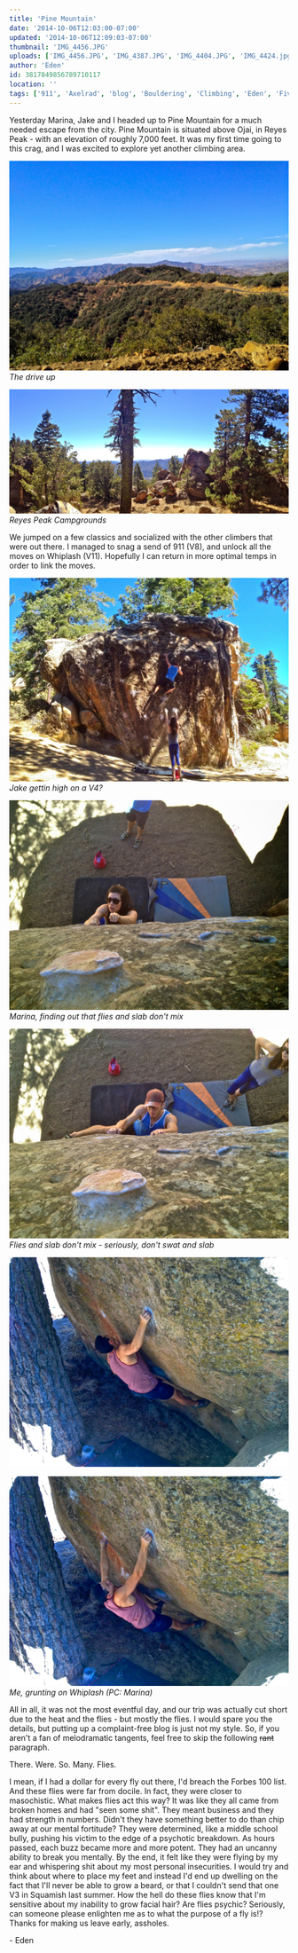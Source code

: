 ```yaml
---
title: 'Pine Mountain'
date: '2014-10-06T12:03:00-07:00'
updated: '2014-10-06T12:09:03-07:00'
thumbnail: 'IMG_4456.JPG'
uploads: ['IMG_4456.JPG', 'IMG_4387.JPG', 'IMG_4404.JPG', 'IMG_4424.jpg', 'IMG_4429.jpg', 'IMG_4459.JPG', 'IMG_4460.JPG']
author: 'Eden'
id: 3817849856789710117
location: ''
tags: ['911', 'Axelrad', 'blog', 'Bouldering', 'Climbing', 'Eden', 'Five Ten', 'Itai', 'Mountain', 'Pine', 'sandstone', 'whiplash']
---
```

Yesterday Marina, Jake and I headed up to Pine Mountain for a much needed escape from the city. Pine Mountain is situated above Ojai, in Reyes Peak - with an elevation of roughly 7,000 feet. It was my first time going to this crag, and I was excited to explore yet another climbing area.

![The drive up](uploads/IMG_4456.JPG)*The drive up*

![Reyes Peak Campgrounds](uploads/IMG_4387.JPG)*Reyes Peak Campgrounds*

We jumped on a few classics and socialized with the other climbers that were out there. I managed to snag a send of 911 (V8), and unlock all the moves on Whiplash (V11). Hopefully I can return in more optimal temps in order to link the moves.

![Jake gettin high on a V4?](uploads/IMG_4404.JPG)*Jake gettin high on a V4?*

![Marina, finding out that flies and slab don't mix](uploads/IMG_4424.jpg)*Marina, finding out that flies and slab don't mix*

![Flies and slab don't mix - seriously, don't swat and slab](uploads/IMG_4429.jpg)*Flies and slab don't mix - seriously, don't swat and slab*

![image alt](uploads/IMG_4459.JPG)

![Me, grunting on Whiplash (PC: Marina)](uploads/IMG_4460.JPG)*Me, grunting on Whiplash (PC: Marina)*

All in all, it was not the most eventful day, and our trip was actually cut short due to the heat and the flies - but mostly the flies. I would spare you the details, but putting up a complaint-free blog is just not my style. So, if you aren't a fan of melodramatic tangents, feel free to skip the following ~~rant~~ paragraph.

There. Were. So. Many. Flies.

I mean, if I had a dollar for every fly out there, I'd breach the Forbes 100 list. And these flies were far from docile. In fact, they were closer to masochistic. What makes flies act this way? It was like they all came from broken homes and had "seen some shit". They meant business and they had strength in numbers. Didn't they have something better to do than chip away at our mental fortitude? They were determined, like a middle school bully, pushing his victim to the edge of a psychotic breakdown. As hours passed, each buzz became more and more potent. They had an uncanny ability to break you mentally. By the end, it felt like they were flying by my ear and whispering shit about my most personal insecurities. I would try and think about where to place my feet and instead I'd end up dwelling on the fact that I'll never be able to grow a beard, or that I couldn't send that one V3 in Squamish last summer. How the hell do these flies know that I'm sensitive about my inability to grow facial hair? Are flies psychic? Seriously, can someone please enlighten me as to what the purpose of a fly is!? Thanks for making us leave early, assholes.

\- Eden

